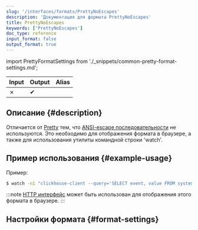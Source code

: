 ```yaml
---
slug: '/interfaces/formats/PrettyNoEscapes'
description: 'Документация для формата PrettyNoEscapes'
title: PrettyNoEscapes
keywords: ['PrettyNoEscapes']
doc_type: reference
input_format: false
output_format: true
---
```

import PrettyFormatSettings from './_snippets/common-pretty-format-settings.md';

| Input | Output  | Alias |
|-------|---------|-------|
| ✗     | ✔       |       |

## Описание {#description}

Отличается от [Pretty](/interfaces/formats/Pretty) тем, что [ANSI-escape последовательности](http://en.wikipedia.org/wiki/ANSI_escape_code) не используются. 
Это необходимо для отображения формата в браузере, а также для использования утилиты командной строки 'watch'.

## Пример использования {#example-usage}

Пример:

```bash
$ watch -n1 "clickhouse-client --query='SELECT event, value FROM system.events FORMAT PrettyCompactNoEscapes'"
```

:::note
[HTTP интерфейс](../../../interfaces/http.md) может быть использован для отображения этого формата в браузере.
:::

## Настройки формата {#format-settings}

<PrettyFormatSettings/>